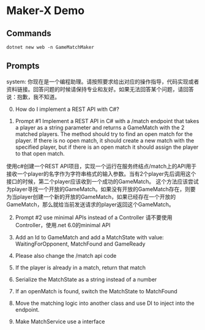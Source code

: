 # Maker-X Demo

## Commands

```shell
dotnet new web -n GameMatchMaker
```

## Prompts

system: 你现在是一个编程助理。请按照要求给出对应的操作指导，代码实现或者资料链接。回答问题的时候请保持专业和友好。如果无法回答某个问题，请回答说：抱歉，我不知道。

0. How do I implement a REST API with C#?

1. Prompt #1
Implement a REST API in C# with a /match endpoint that takes a player as a string parameter and returns a GameMatch with the 2 matched players. 
The method should try to find an open match for the player. 
If there is no open match, it should create a new match with the specified player, but if there is an open match it should assign the player to that open match.

使用c#创建一个REST API项目，实现一个运行在服务终结点/match上的API用于接收一个player的名字作为字符串格式的输入参数。当有2个player先后调用这个接口的时候，第二个player应该收到一个成功的GameMatch。 这个方法应该尝试为player寻找一个开放的GameMatch。如果没有开放的GameMatch存在，则要为当player创建一个新的开放的GameMatch，如果已经存在一个开放的GameMatch，那么就给当前发送请求的player返回这个GameMatch。

2. Prompt #2 
use minimal APIs instead of a Controller
请不要使用Controller，使用.net 6.0的minimal API

3. Add an Id to GameMatch and add a MatchState with value: WaitingForOpponent, MatchFound and GameReady
4. Please also change the /match api code
5. If the player is already in a match, return that match
6. Serialize the MatchState as a string instead of a number
7. If an openMatch is found, switch the MatchState to MatchFound
6. Move the matching logic into another class and use DI to inject into the endpoint.
7. Make MatchService use a interface
